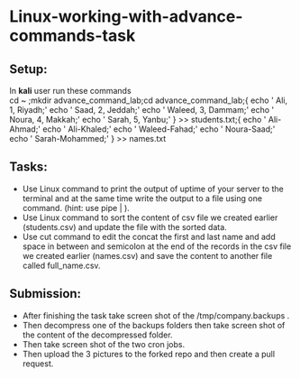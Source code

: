 # Linux-working-with-advance-commands-task

## Setup:

In **kali** user run these commands <br/>
cd ~ ;mkdir advance_command_lab;cd advance_command_lab;{ echo '  Ali, 1, Riyadh;'
        echo '  Saad, 2, Jeddah;'
        echo '  Waleed, 3, Dammam;'
        echo '  Noura, 4, Makkah;'
        echo '  Sarah, 5, Yanbu;'
} >> students.txt;{ echo '  Ali-Ahmad;'
        echo '  Ali-Khaled;'
        echo '  Waleed-Fahad;'
        echo '  Noura-Saad;'
        echo '  Sarah-Mohammed;'
} >> names.txt




## Tasks:

- Use Linux command to print the output of uptime of your server to the terminal and at the same time write the output to a file using one command. (hint: use pipe | ).
- Use Linux command to sort the content of csv file we created earlier (students.csv) and update the file with the sorted data.
- Use cut command to edit the concat the first and last name and add space in between and semicolon at the end of the records in the csv file we created earlier (names.csv) and save the content to another file called full_name.csv.



## Submission:

- After finishing the task take screen shot of the /tmp/company.backups .
- Then decompress one of the backups folders then take screen shot of the content of the decompressed folder.
- Then take screen shot of the two cron jobs.
- Then upload the 3 pictures to the forked repo and then create a pull request.
